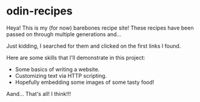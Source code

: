 # odin-recipes
Heya! This is my (for now) barebones recipe site!
These recipes have been passed on through multiple generations and...

Just kidding, I searched for them and clicked on the first links I found.

Here are some skills that I'll demonstrate in this project:
- Some basics of writing a website.
- Customizing text via HTTP scripting.
- Hopefully embedding some images of some tasty food!

Aand... That's all! I think!!!